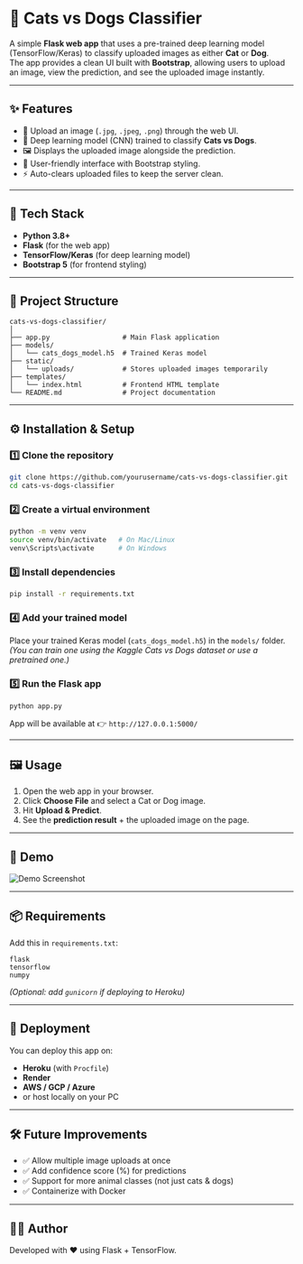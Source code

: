 # 🐾 Cats vs Dogs Classifier

A simple **Flask web app** that uses a pre-trained deep learning model (TensorFlow/Keras) to classify uploaded images as either **Cat** or **Dog**.  
The app provides a clean UI built with **Bootstrap**, allowing users to upload an image, view the prediction, and see the uploaded image instantly.

---

## ✨ Features
- 📂 Upload an image (`.jpg`, `.jpeg`, `.png`) through the web UI.  
- 🤖 Deep learning model (CNN) trained to classify **Cats vs Dogs**.  
- 🖼️ Displays the uploaded image alongside the prediction.  
- 🎨 User-friendly interface with Bootstrap styling.  
- ⚡ Auto-clears uploaded files to keep the server clean.  

---

## 🚀 Tech Stack
- **Python 3.8+**
- **Flask** (for the web app)  
- **TensorFlow/Keras** (for deep learning model)  
- **Bootstrap 5** (for frontend styling)  

---

## 📂 Project Structure
```
cats-vs-dogs-classifier/
│
├── app.py                  # Main Flask application
├── models/
│   └── cats_dogs_model.h5  # Trained Keras model
├── static/
│   └── uploads/            # Stores uploaded images temporarily
├── templates/
│   └── index.html          # Frontend HTML template
└── README.md               # Project documentation
```

---

## ⚙️ Installation & Setup

### 1️⃣ Clone the repository
```bash
git clone https://github.com/yourusername/cats-vs-dogs-classifier.git
cd cats-vs-dogs-classifier
```

### 2️⃣ Create a virtual environment
```bash
python -m venv venv
source venv/bin/activate   # On Mac/Linux
venv\Scripts\activate      # On Windows
```

### 3️⃣ Install dependencies
```bash
pip install -r requirements.txt
```

### 4️⃣ Add your trained model
Place your trained Keras model (`cats_dogs_model.h5`) in the `models/` folder.  
*(You can train one using the Kaggle Cats vs Dogs dataset or use a pretrained one.)*

### 5️⃣ Run the Flask app
```bash
python app.py
```

App will be available at 👉 `http://127.0.0.1:5000/`

---

## 🖼️ Usage
1. Open the web app in your browser.  
2. Click **Choose File** and select a Cat or Dog image.  
3. Hit **Upload & Predict**.  
4. See the **prediction result** + the uploaded image on the page.  

---

## 📸 Demo
![Demo Screenshot](https://via.placeholder.com/700x400?text=Cats+vs+Dogs+Demo)

---

## 📦 Requirements
Add this in `requirements.txt`:
```
flask
tensorflow
numpy
```

*(Optional: add `gunicorn` if deploying to Heroku)*

---

## 🚀 Deployment
You can deploy this app on:
- **Heroku** (with `Procfile`)  
- **Render**  
- **AWS / GCP / Azure**  
- or host locally on your PC  

---

## 🛠️ Future Improvements
- ✅ Allow multiple image uploads at once  
- ✅ Add confidence score (%) for predictions  
- ✅ Support for more animal classes (not just cats & dogs)  
- ✅ Containerize with Docker  

---

## 👨‍💻 Author
Developed with ❤️ using Flask + TensorFlow.  
